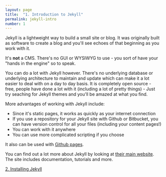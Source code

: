 ```yaml
---
layout: page
title:  "1. Introduction to Jekyll"
permalink: jekyll-intro
number: 1
---
```

Jekyll is a lightweight way to build a small site or blog. It was originally built as software to create a blog and you'll see echoes of that beginning as you work with it.

It's <strong>not</strong> a CMS. There's no GUI or WYSIWYG to use - you sort of have your "hands in the engine" so to speak.

You can do a lot with Jekyll however. There's no underlying database or underlying architecture to maintain and update which can make it a lot easier to deal with on a day to day basis. It is completely open source - free, people have done a lot with it (including a lot of pretty things) - Just try seaching for Jekyll themes and you'll be amazed at what you find.

More advantages of working with Jekyll include:
* Since it's static pages, it works as quickly as your internet connection
* If you use a repository for your Jekyll site with Github or Bitbucket, you can have version control for all your files (including your content pages!)
* You can work with it anywhere
* You can use more complicated scripting if you choose

It also can be used with <a href="https://pages.github.com/">Github pages</a>.

You can find out a lot more about Jekyll by looking at <a href="http://jekyllrb.com/"> their main website</a>. The site includes documentation, tutorials and more.

[2. Installing Jekyll](/jekyll-install)